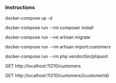### Instructions

docker-compose up -d

docker-compose run --rm composer install

docker-compose run --rm artisan migrate

docker-compose run --rm artisan import:customers

docker-compose run --rm php vendor/bin/phpunit

GET http://localhost:11210/customers

GET http://localhost:11210/customers/{customerId}
